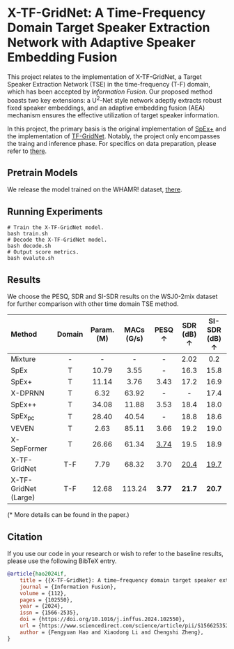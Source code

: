 # X-TF-GridNet: A Time-Frequency Domain Target Speaker Extraction Network with Adaptive Speaker Embedding Fusion

This project relates to the implementation of X-TF-GridNet, a Target Speaker Extraction Network (TSE) in the time-frequency (T-F) domain, which has been accepted by *Information Fusion*. Our proposed method boasts two key extensions: a U<sup>2</sup>-Net style network adeptly extracts robust fixed speaker embeddings, and an adaptive embedding fusion (AEA) mechanism ensures the effective utilization of target speaker information.

In this project, the primary basis is the original implementation of [SpEx+](https://github.com/gemengtju/SpEx_Plus) and the implementation of [TF-GridNet](https://github.com/espnet/espnet/blob/master/espnet2/enh/separator/tfgridnet_separator.py). Notably, the project only encompasses the traing and inference phase. For specifics on data preparation, please refer to [there](https://github.com/xuchenglin28/speaker_extraction_SpEx). 

## Pretrain Models

We release the model trained on the WHAMR! dataset, [there](https://github.com/HaoFengyuan/X-TF-GridNet/tree/main/exp).

## Running Experiments

```shell
# Train the X-TF-GridNet model.
bash train.sh
# Decode the X-TF-GridNet model.
bash decode.sh
# Output score metrics.
bash evalute.sh
```

## Results

We choose the PESQ, SDR and SI-SDR results on the WSJ0-2mix dataset for further comparison with other time domain TSE method.

| Method | Domain | Param. (M) | MACs (G/s) | PESQ $\uparrow$ | SDR (dB) $\uparrow$| SI-SDR (dB) $\uparrow$ |
|:-|:-:|:-:|:-:|:-:|:-:|:-:|
| Mixture | - | - | - | - | 2.02 | 0.2 | 0.0 |
| SpEx | T | 10.79 | 3.55 | - | 16.3 | 15.8 |
| SpEx+ | T | 11.14 | 3.76 | 3.43 | 17.2 | 16.9 |
| X-DPRNN | T | 6.32 | 63.92 | - | - | 17.4 |
| SpEx++ | T | 34.08 | 11.88 | 3.53 | 18.4 | 18.0 |
| SpEx<sub>pc</sub> | T | 28.40 | 40.54 | - | 18.8 | 18.6 |
| VEVEN | T | 2.63 | 85.11 | 3.66 | 19.2 | 19.0 |
| X-SepFormer | T | 26.66 | 61.34 | <u>3.74</u> | 19.5 | 18.9 |
| X-TF-GridNet | T-F | 7.79 | 68.32 | 3.70 | <u>20.4</u> | <u>19.7</u> |
| X-TF-GridNet (Large) | T-F | 12.68 | 113.24 | __3.77__ | __21.7__ | __20.7__ |

(\* More details can be found in the paper.)


## Citation
If you use our code in your research or wish to refer to the baseline results, please use the following BibTeX entry.

```bibtex
@article{hao2024if,
    title = {{X-TF-GridNet}: A time–frequency domain target speaker extraction network with adaptive speaker embedding fusion},
    journal = {Information Fusion},
    volume = {112},
    pages = {102550},
    year = {2024},
    issn = {1566-2535},
    doi = {https://doi.org/10.1016/j.inffus.2024.102550},
    url = {https://www.sciencedirect.com/science/article/pii/S1566253524003282},
    author = {Fengyuan Hao and Xiaodong Li and Chengshi Zheng},
}
```
